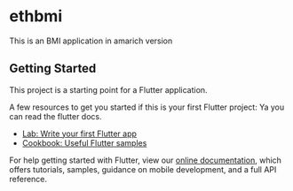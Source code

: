 # ethbmi

This is an BMI application in amarich version

## Getting Started

This project is a starting point for a Flutter application.

A few resources to get you started if this is your first Flutter project:
Ya you can read the flutter docs.

- [Lab: Write your first Flutter app](https://flutter.dev/docs/get-started/codelab)
- [Cookbook: Useful Flutter samples](https://flutter.dev/docs/cookbook)


For help getting started with Flutter, view our
[online documentation](https://flutter.dev/docs), which offers tutorials,
samples, guidance on mobile development, and a full API reference.
